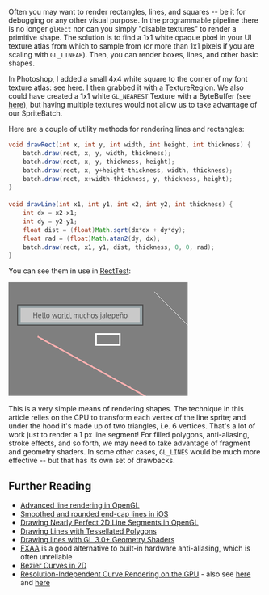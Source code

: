Often you may want to render rectangles, lines, and squares -- be it for debugging or any other visual purpose. In the programmable pipeline there is no longer `glRect` nor can you simply "disable textures" to render a primitive shape. The solution is to find a 1x1 white opaque pixel in your UI texture atlas from which to sample from (or more than 1x1 pixels if you are scaling with `GL_LINEAR`). Then, you can render boxes, lines, and other basic shapes. 

In Photoshop, I added a small 4x4 white square to the corner of my font texture atlas: see [here](https://github.com/mattdesl/lwjgl-basics/blob/master/test/res/ptsans_00.png). I then grabbed it with a TextureRegion. We also could have created a 1x1 white `GL_NEAREST` Texture with a ByteBuffer (see [here](https://github.com/mattdesl/lwjgl-basics/wiki/Java-NIO-Buffers)), but having multiple textures would not allow us to take advantage of our SpriteBatch. 

Here are a couple of utility methods for rendering lines and rectangles:

```java
void drawRect(int x, int y, int width, int height, int thickness) {
	batch.draw(rect, x, y, width, thickness);
	batch.draw(rect, x, y, thickness, height);
	batch.draw(rect, x, y+height-thickness, width, thickness);
	batch.draw(rect, x+width-thickness, y, thickness, height);
}

void drawLine(int x1, int y1, int x2, int y2, int thickness) {
	int dx = x2-x1;
	int dy = y2-y1;
	float dist = (float)Math.sqrt(dx*dx + dy*dy);
	float rad = (float)Math.atan2(dy, dx);
	batch.draw(rect, x1, y1, dist, thickness, 0, 0, rad); 
}
```

You can see them in use in [RectTest](https://github.com/mattdesl/lwjgl-basics/blob/master/test/mdesl/test/RectTest.java):

![Lines](images/C89nu.png)

This is a very simple means of rendering shapes. The technique in this article relies on the CPU to transform each vertex of the line sprite; and under the hood it's made up of two triangles, i.e. 6 vertices. That's a lot of work just to render a 1 px line segment! For filled polygons, anti-aliasing, stroke effects, and so forth, we may need to take advantage of fragment and geometry shaders. In some other cases, `GL_LINES` would be much more effective -- but that has its own set of drawbacks.


## Further Reading

- [Advanced line rendering in OpenGL](http://artgrammer.blogspot.ca/search/label/opengl)
- [Smoothed and rounded end-cap lines in iOS](http://programming4.us/multimedia/3348.aspx)
- [Drawing Nearly Perfect 2D Line Segments in OpenGL](http://www.codeproject.com/Articles/199525/Drawing-nearly-perfect-2D-line-segments-in-OpenGL)
- [Drawing Lines with Tessellated Polygons](http://www.codeproject.com/Articles/226569/Drawing-polylines-by-tessellation) 
- [Drawing lines with GL 3.0+ Geometry Shaders](http://prideout.net/blog/?p=61)
- [FXAA](http://developer.download.nvidia.com/assets/gamedev/files/sdk/11/FXAA_WhitePaper.pdf) is a good alternative to built-in hardware anti-aliasing, which is often unreliable
- [Bezier Curves in 2D](http://www.codeproject.com/Articles/25237/Bezier-Curves-Made-Simple)
- [Resolution-Independent Curve Rendering on the GPU](http://research.microsoft.com/en-us/um/people/cloop/loopblinn05.pdf) - also see [here](http://www.pixelnerve.com/v/2010/05/11/evaluate-a-cubic-bezier-on-gpu/) and [here](http://web.engr.oregonstate.edu/~mjb/glman/ClassNotes/geometry_shader.pdf)
